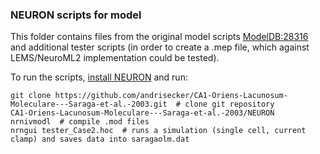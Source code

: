 ### NEURON scripts for model

This folder contains files from the original model scripts [ModelDB:28316](https://senselab.med.yale.edu/ModelDB/showModel.cshtml?model=28316) and additional tester scripts (in order to create a .mep file, which against LEMS/NeuroML2 implementation could be tested).

To run the scripts, [install NEURON](https://www.neuron.yale.edu/neuron/download) and run:

    git clone https://github.com/andrisecker/CA1-Oriens-Lacunosum-Moleculare---Saraga-et-al.-2003.git  # clone git repository
    CA1-Oriens-Lacunosum-Moleculare---Saraga-et-al.-2003/NEURON
    nrnivmodl  # compile .mod files
    nrngui tester_Case2.hoc  # runs a simulation (single cell, current clamp) and saves data into saragaolm.dat
